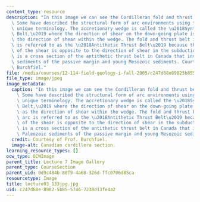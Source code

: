 ```yaml
---
content_type: resource
description: "In this image we can see the Cordilleran fold and thrust belt in Canada.\
  \ Some have described the structural form of arc environments using the following\
  \ unique terminology. The accretionary wedge is called the \u2018Synthetic Thrust\
  \ Belt,\u2019 where the direction of shear on the down-going plate is the same as\
  \ the direction of shear within the wedge. The fold and thrust belt in back arc\
  \ is referred to as the \u2018Antithetic Thrust Belt\u2019 because the direction\
  \ of the shear is opposite to the direction of shear in the subduction zone. Here\
  \ is a cross section of the antithetic thrust belt in Canada that involves the Paleozoic\
  \ sediments of the passive margin and young Mesozoic sediments. Courtesy of Prof.\
  \ Burchfiel."
file: /media/courses/12-114-field-geology-i-fall-2005/c247d68e89825b8557467238d13fe4a2_lecture03_133jpg.jpg
file_type: image/jpeg
image_metadata:
  caption: "In this image we can see the Cordilleran fold and thrust belt in Canada.\
    \ Some have described the structural form of arc environments using the following\
    \ unique terminology. The accretionary wedge is called the \u2018Synthetic Thrust\
    \ Belt,\u2019 where the direction of shear on the down-going plate is the same\
    \ as the direction of shear within the wedge. The fold and thrust belt in back\
    \ arc is referred to as the \u2018Antithetic Thrust Belt\u2019 because the direction\
    \ of the shear is opposite to the direction of shear in the subduction zone. Here\
    \ is a cross section of the antithetic thrust belt in Canada that involves the\
    \ Paleozoic sediments of the passive margin and young Mesozoic sediments."
  credit: Courtesy of Prof. Burchfiel.
  image-alt: Canadian cordillera section.
learning_resource_types: []
ocw_type: OCWImage
parent_title: Lecture 7 Image Gallery
parent_type: CourseSection
parent_uid: 0d9c484b-80f9-4a68-326d-ffc0706d85ca
resourcetype: Image
title: lecture03_133jpg.jpg
uid: c247d68e-8982-5b85-5746-7238d13fe4a2
---
```

